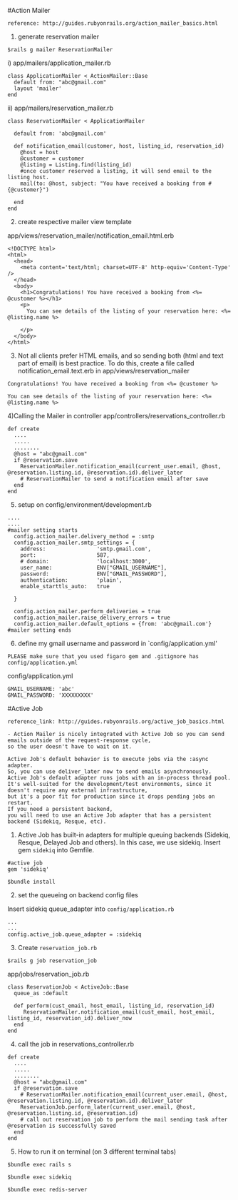 #Action Mailer
```
reference: http://guides.rubyonrails.org/action_mailer_basics.html
```
1) generate reservation mailer
```
$rails g mailer ReservationMailer
```

i) app/mailers/application_mailer.rb
```
class ApplicationMailer < ActionMailer::Base
  default from: "abc@gmail.com"
  layout 'mailer'
end
```
ii) app/mailers/reservation_mailer.rb
```
class ReservationMailer < ApplicationMailer

  default from: 'abc@gmail.com'

  def notification_email(customer, host, listing_id, reservation_id)
    @host = host
    @customer = customer
    @listing = Listing.find(listing_id)
    #once customer reserved a listing, it will send email to the listing host.
    mail(to: @host, subject: "You have received a booking from #{@customer}")

  end
end

```

2) create respective mailer view template

app/views/reservation_mailer/notification_email.html.erb

```
<!DOCTYPE html>
<html>
  <head>
    <meta content='text/html; charset=UTF-8' http-equiv='Content-Type' />
  </head>
  <body>
    <h1>Congratulations! You have received a booking from <%= @customer %></h1>
    <p>
      You can see details of the listing of your reservation here: <%= @listing.name %>

    </p>
  </body>
</html>
```

3) Not all clients prefer HTML emails, and so sending both (html and text part of email) is best practice. To do this, create a file called notification_email.text.erb in app/views/reservation_mailer

```
Congratulations! You have received a booking from <%= @customer %>

You can see details of the listing of your reservation here: <%= @listing.name %>
```

4)Calling the Mailer in controller
app/controllers/reservations_controller.rb


```
def create
  ....
  .....
  ........
  @host = "abc@gmail.com"
  if @reservation.save
    ReservationMailer.notification_email(current_user.email, @host, @reservation.listing.id, @reservation.id).deliver_later
    # ReservationMailer to send a notification email after save
  end
end
```

5) setup on config/environment/development.rb
```
....
....
#mailer setting starts
  config.action_mailer.delivery_method = :smtp
  config.action_mailer.smtp_settings = {
    address:                'smtp.gmail.com',
    port:                   587,
    # domain:               'localhost:3000',
    user_name:              ENV["GMAIL_USERNAME"],
    password:               ENV["GMAIL_PASSWORD"],
    authentication:         'plain',
    enable_starttls_auto:   true

  }

  config.action_mailer.perform_deliveries = true
  config.action_mailer.raise_delivery_errors = true
  config.action_mailer.default_options = {from: 'abc@gmail.com'}
#mailer setting ends

```
6) define my gmail username and password in `config/application.yml'

```PLEASE make sure that you used figaro gem and .gitignore has config/application.yml```

config/application.yml

```
GMAIL_USERNAME: 'abc'
GMAIL_PASSWORD: 'XXXXXXXXX'

```



#Active Job
```
reference_link: http://guides.rubyonrails.org/active_job_basics.html

```


```
- Action Mailer is nicely integrated with Active Job so you can send emails outside of the request-response cycle,
so the user doesn't have to wait on it.

Active Job's default behavior is to execute jobs via the :async adapter.
So, you can use deliver_later now to send emails asynchronously.
Active Job's default adapter runs jobs with an in-process thread pool.
It's well-suited for the development/test environments, since it doesn't require any external infrastructure,
but it's a poor fit for production since it drops pending jobs on restart.
If you need a persistent backend,
you will need to use an Active Job adapter that has a persistent backend (Sidekiq, Resque, etc).
```




1) Active Job has built-in adapters for multiple queuing backends
(Sidekiq, Resque, Delayed Job and others).
In this case, we use sidekiq.
Insert gem `sidekiq` into Gemfile.


```
#active job
gem 'sidekiq'
```

```
$bundle install
```
2) set the queueing on backend config files


Insert sidekiq queue_adapter into `config/application.rb`

```
...
...
config.active_job.queue_adapter = :sidekiq
```

3) Create `reservation_job.rb`

```
$rails g job reservation_job
```
 app/jobs/reservation_job.rb

```
class ReservationJob < ActiveJob::Base
  queue_as :default

  def perform(cust_email, host_email, listing_id, reservation_id)
     ReservationMailer.notification_email(cust_email, host_email, listing_id, reservation_id).deliver_now
  end
end

```
4) call the job in reservations_controller.rb


```
def create
  ....
  .....
  ........
  @host = "abc@gmail.com"
  if @reservation.save
    # ReservationMailer.notification_email(current_user.email, @host, @reservation.listing.id, @reservation.id).deliver_later
    ReservationJob.perform_later(current_user.email, @host, @reservation.listing.id, @reservation.id)
    # call out reservation job to perform the mail sending task after @reservation is successfully saved
  end
end
```




5) How to run it on terminal (on 3 different terminal tabs)
```
$bundle exec rails s
```

```
$bundle exec sidekiq
```

```
$bundle exec redis-server
```





